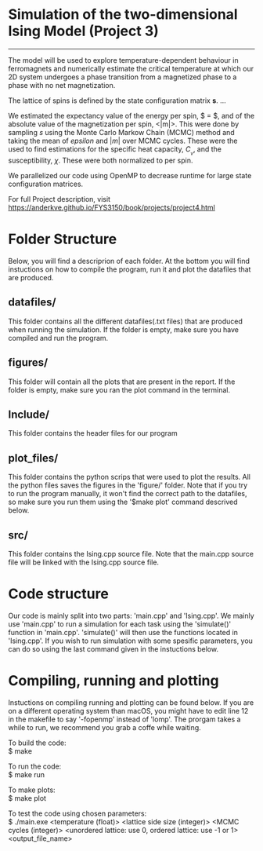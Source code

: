 # Simulation of the two-dimensional Ising Model (Project 3)
-------------------------------------------------
The model will be used to explore temperature-dependent behaviour in ferromagnets and numerically estimate the critical temperature at which our 2D system undergoes a phase transition from a magnetized phase to a phase with no net magnetization.

The lattice of spins is defined by the state configuration matrix **s**.
...

We estimated the expectancy value of the energy per spin, $<eps> = $, and of the absolute value of the magnetization per spin, <|m|>. This were done by sampling $s$ using the Monte Carlo Markow Chain (MCMC) method and taking the mean of $epsilon$ and $|m|$ over MCMC cycles.
These were the used to find estimations for the specific heat capacity, $C__v$, and the susceptibility, $\chi$. These were both normalized to per spin.

We parallelized our code using OpenMP to decrease runtime for large state configuration matrices.  
  
  
For full Project description, visit https://anderkve.github.io/FYS3150/book/projects/project4.html

# Folder Structure
Below, you will find a descriprion of each folder. At the bottom you will find instuctions on how to compile the program, run it and plot the datafiles that are produced.
## datafiles/
  This folder contains all the different datafiles(.txt files) that are produced when running the simulation. If the folder is empty, make sure you have compiled and run the program.

## figures/
  This folder will contain all the plots that are present in the report. If the folder is empty, make sure you ran the plot command in the terminal. 
  
## Include/
  This folder contains the header files for our program
  
## plot_files/
  This folder contains the python scrips that were used to plot the results. All the python files saves the figures in the 'figure/' folder. Note that if you try to run the program manually, it won't find the correct path to the datafiles, so make sure you run them using the '$make plot' command descrived below.
  
## src/
  This folder contains the Ising.cpp source file. Note that the main.cpp source file will be linked with the Ising.cpp source file. 

# Code structure
  Our code is mainly split into two parts: 'main.cpp' and 'Ising.cpp'. We mainly use 'main.cpp' to run a simulation for each task using the 'simulate()' function in 'main.cpp'. 'simulate()' will then use the functions located in 'Ising.cpp'. If you wish to run simulation with some spesific parameters, you can do so using the last command given in the instuctions below.
  
# Compiling, running and plotting
  
  Instuctions on compiling running and plotting can be found below. If you are on a different operating system than macOS, you might have to edit line 12 in the makefile to say '-fopenmp' instead of 'lomp'. The prorgam takes a while to run, we recommend you grab a coffe while waiting.

To build the code:  
$ make

To run the code:  
$ make run

To make plots:  
$ make plot

To test the code using chosen parameters:  
$ ./main.exe <temperature (float)> <lattice side size (integer)> <MCMC cycles (integer)> <unordered lattice: use 0, ordered lattice: use -1 or 1> <output_file_name>

